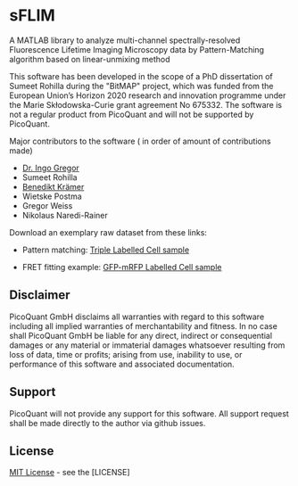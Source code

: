 # sFLIM
A MATLAB library to analyze multi-channel spectrally-resolved Fluorescence Lifetime Imaging Microscopy data by Pattern-Matching algorithm based on linear-unmixing method

This software has been developed in the scope of a PhD dissertation of Sumeet Rohilla during the "BitMAP" project, which was funded from the European  Union’s Horizon  2020  research  and  innovation  programme  under  the  Marie  Skłodowska-Curie  grant agreement No 675332. The software is not a regular product from PicoQuant and will not be supported by PicoQuant.

Major contributors to the software ( in order of amount of contributions made)
- [Dr. Ingo Gregor](https://www.uni-goettingen.de/de/dr.+ingo+gregor/513986.html)
- Sumeet Rohilla
- [Benedikt Krämer](mailto:kraemer@picoquant.com)
- Wietske Postma
- Gregor Weiss
- Nikolaus Naredi-Rainer

Download an exemplary raw dataset from these links: 

* Pattern matching: [Triple Labelled Cell sample](https://www.picoquant.com/dl_software/sFLIM/sFLIM_data.zip)

* FRET fitting example: [GFP-mRFP Labelled Cell sample](https://nc.picoquant.com/index.php/s/f8cAcfoBRgRdDJG)

## Disclaimer

PicoQuant GmbH disclaims all warranties with regard to this software including all implied warranties of merchantability and fitness. In no case shall PicoQuant GmbH be liable for any direct, indirect or consequential damages or any material or immaterial damages whatsoever resulting from loss of data, time or profits; arising from use, inability to use, or performance of this software and associated documentation.

## Support
PicoQuant will not provide any support for this software. All support request shall be made directly to the author via github issues.

## License
[MIT License](http://opensource.org/licenses/MIT) - see the [LICENSE]
